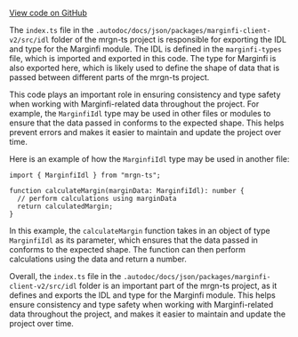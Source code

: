 [View code on GitHub](https://github.com/mrgnlabs/mrgn-ts/.autodoc/docs/json/packages/marginfi-client-v2/src/idl)

The `index.ts` file in the `.autodoc/docs/json/packages/marginfi-client-v2/src/idl` folder of the mrgn-ts project is responsible for exporting the IDL and type for the Marginfi module. The IDL is defined in the `marginfi-types` file, which is imported and exported in this code. The type for Marginfi is also exported here, which is likely used to define the shape of data that is passed between different parts of the mrgn-ts project.

This code plays an important role in ensuring consistency and type safety when working with Marginfi-related data throughout the project. For example, the `MarginfiIdl` type may be used in other files or modules to ensure that the data passed in conforms to the expected shape. This helps prevent errors and makes it easier to maintain and update the project over time.

Here is an example of how the `MarginfiIdl` type may be used in another file:

```
import { MarginfiIdl } from "mrgn-ts";

function calculateMargin(marginData: MarginfiIdl): number {
  // perform calculations using marginData
  return calculatedMargin;
}
```

In this example, the `calculateMargin` function takes in an object of type `MarginfiIdl` as its parameter, which ensures that the data passed in conforms to the expected shape. The function can then perform calculations using the data and return a number.

Overall, the `index.ts` file in the `.autodoc/docs/json/packages/marginfi-client-v2/src/idl` folder is an important part of the mrgn-ts project, as it defines and exports the IDL and type for the Marginfi module. This helps ensure consistency and type safety when working with Marginfi-related data throughout the project, and makes it easier to maintain and update the project over time.
